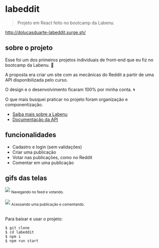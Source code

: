 # labeddit

> Projeto em React feito no bootcamp da Labenu.

http://dolucasduarte-labeddit.surge.sh/

## sobre o projeto

Esse foi um dos primeiros projetos individuais de front-end que eu fiz no bootcamp da Labenu. 🏅

A proposta era criar um site com as mecânicas do Reddit a partir de uma API disponibilizada pelo curso.

O design e o desenvolvimento ficaram 100% por minha conta. 🌀

O que mais busquei praticar no projeto foram organização e componentização.

- [Saiba mais sobre a Labenu](https://labenu.com.br)
- [Documentação da API](https://documenter.getpostman.com/view/7549981/SW7T9XRj#f5511f34-cf73-48bc-af2b-c95915b72a47)

## funcionalidades

- Cadastro e login (sem validações)
- Criar uma publicação
- Votar nas publicações, como no Reddit
- Comentar em uma publicação

## gifs das telas

<img src="https://media.giphy.com/media/XOBBsz6s9XZUfowlrq/giphy.gif">
<sub>Navegando no feed e votando.</sub>

<br/>
<br/>
<img src="https://media.giphy.com/media/AhjtmcrDRNHounh3er/giphy.gif">
<sub>Acessando uma publicação e comentando.</sub>
<br/>
<br/>

Para baixar e usar o projeto:

```
$ git clone
$ cd labeddit
$ npm i
$ npm run start
```

